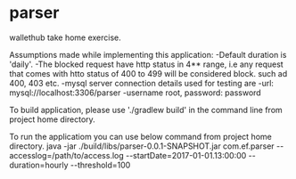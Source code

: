 # parser
wallethub take home exercise.

Assumptions made while implementing this application:
-Default duration is 'daily'.
-The blocked request have http status in 4** range, i.e any request that comes with htto status of 400 to 499 will be considered block. such ad 400, 403 etc.
-mysql server connection details used for testing are
 -url: mysql://localhost:3306/parser
 -username root, password: password

To build application, please use './gradlew build' in the command line from project home directory.

To run the applicatiom you can use below command from project home directory.
java -jar ./build/libs/parser-0.0.1-SNAPSHOT.jar com.ef.parser --accesslog=/path/to/access.log --startDate=2017-01-01.13:00:00 --duration=hourly --threshold=100




